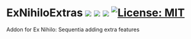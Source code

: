 # ExNihiloExtras <a href="https://www.curseforge.com/minecraft/mc-mods/ex-nihilo-extras"><img src="http://cf.way2muchnoise.eu/versions/897084.svg" style="max-width:100%;"></a> <a href="https://www.curseforge.com/minecraft/mc-mods/ex-nihilo-extras"><img src="https://cf.way2muchnoise.eu/897084.svg" style="max-width:100%;"></a> <a href="https://modrinth.com/mod/ex-nihilo-extras"><img src="https://img.shields.io/modrinth/dt/df69gHGo" style="max-width:100%;"></a>  <a href="https://github.com/Christofmeg/ExNihiloExtras/blob/1.19.2/LICENSE"><img src="https://camo.githubusercontent.com/c561a9c3532b974b87754777c3f522d01987bd84e3ce6670c575204c50f46edf/68747470733a2f2f696d672e736869656c64732e696f2f62616467652f4c6963656e73652d4d49542d3232333066322e737667" alt="License: MIT" data-canonical-src="https://img.shields.io/badge/License-MIT-2230f2.svg" style="max-width: 100%;"></a>
 Addon for Ex Nihilo: Sequentia adding extra features
